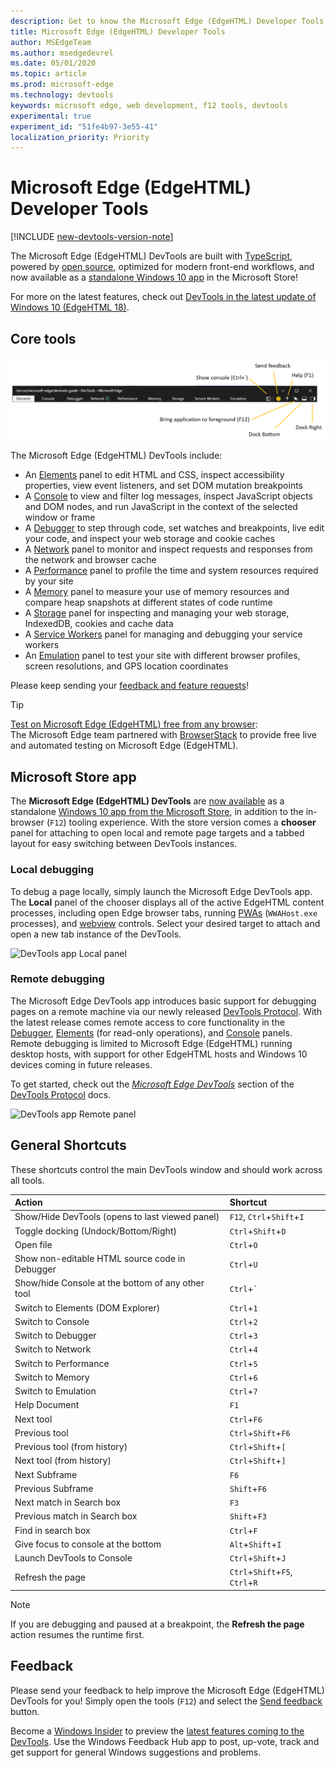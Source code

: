 ```yaml
---
description: Get to know the Microsoft Edge (EdgeHTML) Developer Tools
title: Microsoft Edge (EdgeHTML) Developer Tools
author: MSEdgeTeam
ms.author: msedgedevrel
ms.date: 05/01/2020
ms.topic: article
ms.prod: microsoft-edge
ms.technology: devtools
keywords: microsoft edge, web development, f12 tools, devtools
experimental: true
experiment_id: "51fe4b97-3e55-41"
localization_priority: Priority
---
```


# Microsoft Edge (EdgeHTML) Developer Tools  

[!INCLUDE [new-devtools-version-note](includes/new-devtools-version-note.md)]  

The Microsoft Edge \(EdgeHTML\) DevTools are built with [TypeScript][TypeScriptIndex], powered by [open source][GithubMicrosoftChakracore], optimized for modern front-end workflows, and now available as a [standalone Windows 10 app][MicrosoftStoreEdgeDevtoolsPreview] in the Microsoft Store!  

For more on the latest features, check out [DevTools in the latest update of Windows 10 (EdgeHTML 18)][DevtoolsGuideEdgehtmlWhatsnew].  

## Core tools  

![Microsoft Edge \(EdgeHTML\) DevTools][ImageDevtoolsEdgehtml]  

The Microsoft Edge \(EdgeHTML\) DevTools include:  

*   An [Elements][DevtoolsGuideEdgehtmlElements] panel to edit HTML and CSS, inspect accessibility properties, view event listeners, and set DOM mutation breakpoints  
*   A [Console][DevtoolsGuideEdgehtmlConsole] to view and filter log messages, inspect JavaScript objects and DOM nodes, and run JavaScript in the context of the selected window or frame  
*   A [Debugger][DevtoolsGuideEdgehtmlDebugger] to step through code, set watches and breakpoints, live edit your code, and inspect your web storage and cookie caches  
*   A [Network][DevtoolsGuideEdgehtmlNetwork] panel to monitor and inspect requests and responses from the network and browser cache  
*   A [Performance][DevtoolsGuideEdgehtmlPerformance] panel to profile the time and system resources required by your site  
*   A [Memory][DevtoolsGuideEdgehtmlMemory] panel to measure your use of memory resources and compare heap snapshots at different states of code runtime  
*   A [Storage][DevtoolsGuideEdgehtmlStorage] panel for inspecting and managing your web storage, IndexedDB, cookies and cache data  
*   A [Service Workers][DevtoolsGuideEdgehtmlServiceworkers] panel for managing and debugging your service workers  
*   An [Emulation][DevtoolsGuideEdgehtmlEmulation] panel to test your site with different browser profiles, screen resolutions, and GPS location coordinates  

Please keep sending your [feedback and feature requests](#feedback)!  

> [!TIP]
> [Test on Microsoft Edge \(EdgeHTML\) free from any browser][BrowserstackEdgehtml]:  
> The Microsoft Edge team partnered with [BrowserStack][BrowserstackEdgehtml] to provide free live and automated testing on Microsoft Edge \(EdgeHTML\).  

## Microsoft Store app  

The **Microsoft Edge \(EdgeHTML\) DevTools** are [now available][DevtoolsGuideEdgehtmlWhatsnew] as a standalone [Windows 10 app from the Microsoft Store][MicrosoftStoreEdgeDevtoolsPreview], in addition to the in-browser \(`F12`\) tooling experience.  With the store version comes a **chooser** panel for attaching to open local and remote page targets and a tabbed layout for easy switching between DevTools instances.  

### Local debugging  

To debug a page locally, simply launch the Microsoft Edge DevTools app.  The **Local** panel of the chooser displays all of the active EdgeHTML content processes, including open Edge browser tabs, running [PWAs][PwasEdgehtmlIndex] \(`WWAHost.exe` processes\), and [webview][HostingWebview] controls.  Select your desired target to attach and open a new tab instance of the DevTools.  

![DevTools app Local panel][ImageDevtoolsGuideEdgehtmlChooselocal]  

### Remote debugging  

The Microsoft Edge DevTools app introduces basic support for debugging pages on a remote machine via our newly released [DevTools Protocol][DevtoolsProtocolEdgehtmlIndex].  With the latest release comes remote access to core functionality in the [Debugger][DevtoolsGuideEdgehtmlDebugger], [Elements][DevtoolsGuideEdgehtmlElements] \(for read-only operations\), and [Console][DevtoolsGuideEdgehtmlConsole] panels.  Remote debugging is limited to Microsoft Edge \(EdgeHTML\) running desktop hosts, with support for other EdgeHTML hosts and Windows 10 devices coming in future releases.  

To get started, check out the [*Microsoft Edge DevTools*][DevtoolsProtocolEdgehtmlClientsEdgePreview] section of the [DevTools Protocol][DevtoolsProtocolEdgehtmlIndex] docs.  

![DevTools app Remote panel][DevtoolsGuideEdgehtmlRemote]  

## General Shortcuts  

These shortcuts control the main DevTools window and should work across all tools.  

| Action | Shortcut |  
|:--- |:--- |  
| Show/Hide DevTools \(opens to last viewed panel\) | `F12`, `Ctrl`+`Shift`+`I` |  
| Toggle docking \(Undock/Bottom/Right\) | `Ctrl`+`Shift`+`D` |  
| Open file | `Ctrl`+`O` |  
| Show non-editable HTML source code in Debugger | `Ctrl`+`U` |  
| Show/hide Console at the bottom of any other tool  | `Ctrl`+`` ` `` |  
| Switch to Elements \(DOM Explorer\) | `Ctrl`+`1` |  
| Switch to Console |  `Ctrl`+`2` |  
| Switch to Debugger | `Ctrl`+`3` |  
| Switch to Network | `Ctrl`+`4` |  
| Switch to Performance | `Ctrl`+`5` |  
| Switch to Memory | `Ctrl`+`6` |  
| Switch to Emulation | `Ctrl`+`7` |  
| Help Document | `F1` |  
| Next tool | `Ctrl`+`F6` |  
| Previous tool | `Ctrl`+`Shift`+`F6` |  
| Previous tool \(from history\) | `Ctrl`+`Shift`+`[` |  
| Next tool \(from history\) | `Ctrl`+`Shift`+`]` |  
| Next Subframe | `F6` |  
| Previous Subframe | `Shift`+`F6` |  
| Next match in Search box | `F3` |  
| Previous match in Search box | `Shift`+`F3` |  
| Find in search box | `Ctrl`+`F` |  
| Give focus to console at the bottom | `Alt`+`Shift`+`I` |  
| Launch DevTools to Console | `Ctrl`+`Shift`+`J` |  
| Refresh the page | `Ctrl`+`Shift`+`F5`, `Ctrl`+`R` |  

> [!NOTE]
> If you are debugging and paused at a breakpoint, the **Refresh the page** action resumes the runtime first.  

## Feedback  

Please send your feedback to help improve the Microsoft Edge \(EdgeHTML\) DevTools for you!  Simply open the tools \(`F12`\) and select the [Send feedback](#microsoft-edge-edgehtml-developer-tools) button.  

Become a [Windows Insider][WindowsInsiderProgram] to preview the [latest features coming to the DevTools][DevtoolsGuideEdgehtmlWhatsnew].  Use the Windows Feedback Hub app to post, up-vote, track and get support for general Windows suggestions and problems.  

<!-- image links  -->  

[ImageDevtoolsEdgehtml]: /microsoft-edge/devtools-guide/media/devtools.png "Microsoft Edge (EdgeHTML) DevTools"  
[ImageDevtoolsGuideEdgehtmlChooselocal]: /microsoft-edge/devtools-guide/media/chooser_local.png "DevTools app Local panel"  
[DevtoolsGuideEdgehtmlRemote]: /microsoft-edge/devtools-guide/media/chooser_remote.png "DevTools app Remote panel"  

<!-- links  -->  

[DevtoolsGuideEdgehtmlConsole]: /microsoft-edge/devtools-guide/console "Console"  
[DevtoolsGuideEdgehtmlDebugger]: /microsoft-edge/devtools-guide/debugger "Debugger"  
[DevtoolsGuideEdgehtmlElements]: /microsoft-edge/devtools-guide/elements "Elements"  
[DevtoolsGuideEdgehtmlEmulation]: /microsoft-edge/devtools-guide/emulation "Emulation"  
[DevtoolsGuideEdgehtmlMemory]: /microsoft-edge/devtools-guide/memory "Memory"  
[DevtoolsGuideEdgehtmlNetwork]: /microsoft-edge/devtools-guide/network "Network"  
[DevtoolsGuideEdgehtmlPerformance]: /microsoft-edge/devtools-guide/performance "Performance"  
[DevtoolsGuideEdgehtmlServiceworkers]: /microsoft-edge/devtools-guide/service-workers "Service Workers"  
[DevtoolsGuideEdgehtmlStorage]: /microsoft-edge/devtools-guide/storage "Storage"  
[DevtoolsGuideEdgehtmlWhatsnew]: /microsoft-edge/devtools-guide/whats-new "DevTools in the latest Windows 10 update (EdgeHTML 18)"  
[DevtoolsProtocolEdgehtmlIndex]: /microsoft-edge/devtools-protocol/index "Microsoft Edge (EdgeHTML) DevTools Protocol"  
[DevtoolsProtocolEdgehtmlClientsEdgePreview]: /microsoft-edge/devtools-protocol/0.1/clients.md#microsoft-edge-devtools-preview "Microsoft Edge DevTools Preview - DevTools Protocol Clients"  
[HostingWebview]: /microsoft-edge/hosting/webview "WebView (EdgeHTML) for Windows 10 apps"  
[PwasEdgehtmlIndex]: /microsoft-edge/progressive-web-apps-edgehtml/index "Progressive Web Apps (EdgeHTML) on Windows"  

[MicrosoftStoreEdgeDevtoolsPreview]: https://www.microsoft.com/store/p/microsoft-edge-devtools-preview/9mzbfrmz0mnj "Microsoft Edge DevTools Preview"  

[WindowsInsiderProgram]: https://insider.windows.com "Windows Insider Program"  

[BrowserstackEdgehtml]: https://www.browserstack.com/test-on-microsoft-edge-browser "Microsoft Edge Browser Testing for Free | BrowserStack"  

[GithubMicrosoftChakracore]: https://github.com/Microsoft/ChakraCore "microsoft/ChakraCore | GitHub"  

[TypeScriptIndex]: https://www.typescriptlang.org "TypeScript"  
